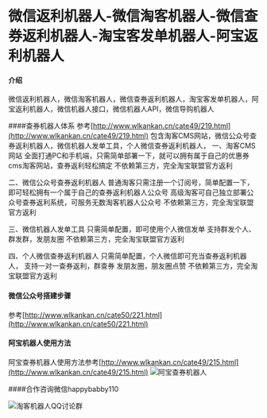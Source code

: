 # 微信返利机器人-微信淘客机器人-微信查券返利机器人-淘宝客发单机器人-阿宝返利机器人

#### 介绍
微信返利机器人，微信淘客机器人，微信查券返利机器人，淘宝客发单机器人，阿宝返利机器人，微信机器人接口，微信机器人API，微信导购机器人

####查券机器人体系
参考[http://www.wlkankan.cn/cate49/219.html](http://www.wlkankan.cn/cate49/219.html)
包含淘客CMS网站，微信公众号查券返利机器人，微信机器人发单工具，个人微信查券返利机器人，
一、淘客CMS网站
全面打通PC和手机端，只需简单部署一下，就可以拥有属于自己的优惠券cms淘客网站，查券返利轻松搞定
不依赖第三方，完全淘宝联盟官方返利

二、微信公众号查券返利机器人
普通淘客只需注册一个订阅号，简单配置一下，即可轻松拥有一个属于自己的查券返利机器人公众号
高级淘客可自己独立部署公众号查券返利系统，可服务无数淘客机器人公众号
不依赖第三方，完全淘宝联盟官方返利

三、微信机器人发单工具
只需简单配置，即可使用个人微信发单
支持群发个人、群发群，发朋友圈
不依赖第三方，完全淘宝联盟官方返利

四、个人微信查券返利机器人
只需简单配置，个人微信即可充当查券返利机器人，
支持一对一查券返利，群查券
发朋友圈，朋友圈点赞
不依赖第三方，完全淘宝联盟官方返利

#### 微信公众号搭建步骤
参考[http://www.wlkankan.cn/cate50/221.html](http://www.wlkankan.cn/cate50/221.html)

#### 阿宝机器人使用方法
阿宝查券机器人使用方法参考[http://www.wlkankan.cn/cate49/215.html](http://www.wlkankan.cn/cate49/215.html)
![阿宝查券机器人](http://www.wlkankan.cn/image/202004/597763B6D3EDAF47B940C91CA01BBADF.jpg "阿宝查券机器人")

####合作咨询微信happybabby110

![淘客机器人QQ讨论群](http://www.wlkankan.cn/image/201912/3098E71D26551D482FB4E91373C4B078.png "淘客机器人QQ讨论群")